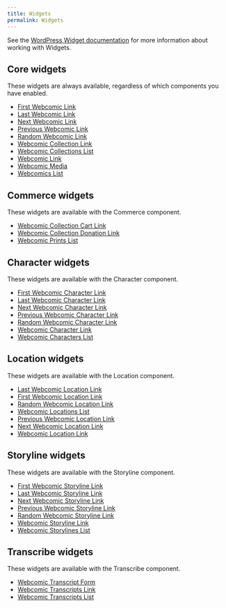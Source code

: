 ```yaml
---
title: Widgets
permalink: Widgets
---
```


See the [WordPress Widget documentation][url-1] for more information about
working with Widgets.

## Core widgets

These widgets are always available, regardless of which components you have
enabled.

- [First Webcomic Link](First-Webcomic-Link)
- [Last Webcomic Link](Last-Webcomic-Link)
- [Next Webcomic Link](Next-Webcomic-Link)
- [Previous Webcomic Link](Previous-Webcomic-Link)
- [Random Webcomic Link](Random-Webcomic-Link)
- [Webcomic Collection Link](Webcomic-Collection-Link)
- [Webcomic Collections List](Webcomic-Collections-List)
- [Webcomic Link](Webcomic-Link)
- [Webcomic Media](Webcomic-Media)
- [Webcomics List](Webcomics-List)

## Commerce widgets

These widgets are available with the Commerce component.

- [Webcomic Collection Cart Link](Webcomic-Collection-Cart-Link)
- [Webcomic Collection Donation Link](Webcomic-Collection-Donation-Link)
- [Webcomic Prints List](Webcomic-Prints-List)

## Character widgets

These widgets are available with the Character component.

- [First Webcomic Character Link](First-Webcomic-Character-Link)
- [Last Webcomic Character Link](Last-Webcomic-Character-Link)
- [Next Webcomic Character Link](Next-Webcomic-Character-Link)
- [Previous Webcomic Character Link](Previous-Webcomic-Character-Link)
- [Random Webcomic Character Link](Random-Webcomic-Character-Link)
- [Webcomic Character Link](Webcomic-Character-Link)
- [Webcomic Characters List](Webcomic-Characters-List)

## Location widgets

These widgets are available with the Location component.

- [Last Webcomic Location Link](Last-Webcomic-Location-Link)
- [First Webcomic Location Link](First-Webcomic-Location-Link)
- [Random Webcomic Location Link](Random-Webcomic-Location-Link)
- [Webcomic Locations List](Webcomic-Locations-List)
- [Previous Webcomic Location Link](Previous-Webcomic-Location-Link)
- [Next Webcomic Location Link](Next-Webcomic-Location-Link)
- [Webcomic Location Link](Webcomic-Location-Link)

## Storyline widgets

These widgets are available with the Storyline component.

- [First Webcomic Storyline Link](First-Webcomic-Storyline-Link)
- [Last Webcomic Storyline Link](Last-Webcomic-Storyline-Link)
- [Next Webcomic Storyline Link](Next-Webcomic-Storyline-Link)
- [Previous Webcomic Storyline Link](Previous-Webcomic-Storyline-Link)
- [Random Webcomic Storyline Link](Random-Webcomic-Storyline-Link)
- [Webcomic Storyline Link](Webcomic-Storyline-Link)
- [Webcomic Storylines List](Webcomic-Storylines-List)

## Transcribe widgets

These widgets are available with the Transcribe component.

- [Webcomic Transcript Form](Webcomic-Transcript-Form)
- [Webcomic Transcripts Link](Webcomic-Transcripts-Link)
- [Webcomic Transcripts List](Webcomic-Transcripts-List)

[url-1]: https://codex.wordpress.org/WordPress_Widgets

